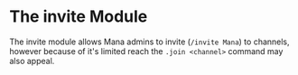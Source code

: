 The invite Module
=================

The invite module allows Mana admins to invite (`/invite Mana`) to channels, however because of it's limited reach 
the `.join <channel>` command may also appeal.
